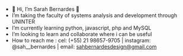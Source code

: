 - 👋 Hi, I’m Sarah Bernardes 👋 
- I’m taking the faculty of systems analysis and development through UNINTER
- I’m currently learning python, javascript, php and MySQL
- I’m looking to learn and collaborate where i can be useful
- How to reach me : cel: (+55) 21 98657-9705 | instagram: @sah__bernardes | email: sahbernardesdesign@gmail.com
                        
                       
<!---
SahBernardes/SahBernardes is a ✨ special ✨ repository because its `README.md` (this file) appears on your GitHub profile.
You can click the Preview link to take a look at your changes.
--->

